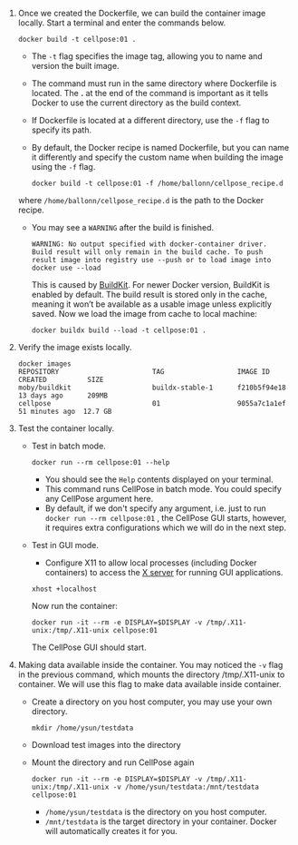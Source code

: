 1. Once we created the Dockerfile, we can build the container image locally. Start a terminal and enter the commands below.
    ```
    docker build -t cellpose:01 .
    ```

    - The `-t` flag specifies the image tag, allowing you to name and version the built image.
    - The command must run in the same directory where Dockerfile is located. The **.** at the end of the command is important as it tells Docker to use the current directory as the build context.
    - If Dockerfile is located at a different directory, use the `-f` flag to specify its path.
    - By default, the Docker recipe is named Dockerfile, but you can name it differently and specify the custom name when building the image using the `-f` flag. 

        ```
        docker build -t cellpose:01 -f /home/ballonn/cellpose_recipe.d
        
        ```
    where `/home/ballonn/cellpose_recipe.d` is the path to the Docker recipe.
    - You may see a `WARNING` after the build is finished.

        ```
        WARNING: No output specified with docker-container driver. Build result will only remain in the build cache. To push result image into registry use --push or to load image into docker use --load 
        ```

        This is caused by [BuildKit](https://docs.docker.com/build/buildkit/). For newer Docker version, BuildKit is enabled by default. The build result is stored only in the cache, meaning it won’t be available as a usable image unless explicitly saved. 
        Now we load the image from cache to local machine:

        ```
        docker buildx build --load -t cellpose:01 .
        ```


2. Verify the image exists locally.

    ```
    docker images
    REPOSITORY                       TAG                  IMAGE ID       CREATED          SIZE
    moby/buildkit                    buildx-stable-1      f210b5f94e18   13 days ago      209MB
    cellpose                         01                   9055a7c1a1ef  51 minutes ago  12.7 GB
    ```

3. Test the container locally.

    - Test in batch mode.

        ```
        docker run --rm cellpose:01 --help
        ```

        - You should see the `Help` contents displayed on your terminal. 
        - This command runs CellPose in batch mode. You could specify any CellPose argument here.
        - By default, if we don't specify any argument, i.e. just to run `docker run --rm cellpose:01` , the CellPose GUI starts, however, it requires extra configurations which we will do in the next step.


    - Test in GUI mode.
        - Configure X11 to allow local processes (including Docker containers) to access the [X server](https://en.wikipedia.org/wiki/X_Window_System) for running GUI applications.

        ```
        xhost +localhost
        ```
        
        Now run the container:

        ```
        docker run -it --rm -e DISPLAY=$DISPLAY -v /tmp/.X11-unix:/tmp/.X11-unix cellpose:01
        ```

        The CellPose GUI should start.

4. Making data available inside the container. 
   You may noticed the `-v` flag in the previous command, which mounts the directory /tmp/.X11-unix to container. We will use this flag to make data available inside container. 
    - Create a directory on you host computer, you may use your own directory.
        
        ```
        mkdir /home/ysun/testdata
        ```

    - Download test images into the directory
    - Mount the directory and run CellPose again
        
        ```
        docker run -it --rm -e DISPLAY=$DISPLAY -v /tmp/.X11-unix:/tmp/.X11-unix -v /home/ysun/testdata:/mnt/testdata cellpose:01
        ```

        - `/home/ysun/testdata` is the directory on you host computer.
        - `/mnt/testdata` is the target directory in your container. Docker will automatically creates it for you.